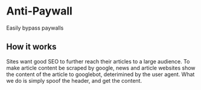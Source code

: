 # Anti-Paywall
Easily bypass paywalls

## How it works
Sites want good SEO to further reach their articles to a large audience. To make article content be scraped by google, news and article websites show the content of the article to googlebot, deterimined by the user agent. What we do is simply spoof the header, and get the content.
